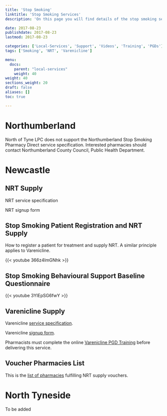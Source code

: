 ```yaml
---
title: 'Stop Smoking'
linktitle: 'Stop Smoking Services'
description: 'On this page you will find details of the stop smoking services commissioned in our region'

date: 2017-08-23
publishdate: 2017-08-23
lastmod: 2017-08-23

categories: ['Local-Services', 'Support', 'Videos', 'Training', 'PGDs']
tags: ['Smoking', 'NRT', 'Varenicline']

menu:
  docs:
    parent: "local-services"
    weight: 40
weight: 40
sections_weight: 20
draft: false
aliases: []
toc: true

---
```


# Northumberland

North of Tyne LPC does not support the Northumberland Stop Smoking Pharmacy Direct service specification.  Interested pharmacies should contact Northumberland County Council, Public Health Department.

# Newcastle

## NRT Supply

NRT service specification

NRT signup form

## Stop Smoking Patient Registration and NRT Supply

How to register a patient for treatment and supply NRT. A similar principle applies to Varenicline.

{{< youtube 366z4ImGNhk >}}

## Stop Smoking Behavioural Support Baseline Questionnaire

{{< youtube 3YIEpSG6fwY >}}

## Varenicline Supply

Varenicline [service specification](/files/Newcl-Varenicline-Service-Spec.pdf).

Varenicline [signup form](/files/Newcl-Varenicline-Signup.pdf).

Pharmacists must complete the online [Varenicline PGD Training](https://www.northoftynelpc.com/training/varenicline-pgd-newcl/) before delivering this service.

## Voucher Pharmacies List

This is the [list of pharmacies](/files/Newcl-Voucher-Pharmacies.pdf) fulfilling NRT supply vouchers.

# North Tyneside

To be added
